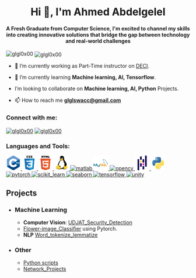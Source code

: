 
<h1 align="center">Hi 👋, I'm Ahmed Abdelgelel</h1>
<h4 align="center">A Fresh Graduate from Computer Science, I'm excited to channel my skills into creating innovative solutions that bridge the gap between technology and real-world challenges</h4>
<p><img align="left" src="https://github-readme-stats.vercel.app/api/top-langs?username=glgl0x00&show_icons=true&locale=en&layout=compact" alt="glgl0x00" /></p>

<p>&nbsp;<img align="center" src="https://github-readme-stats.vercel.app/api?username=glgl0x00&show_icons=true&locale=en" alt="glgl0x00" /></p>

- 🔭 I’m currently working as Part-Time instructor on [DECI](https://deci.gov.eg/).

- 🌱 I’m currently learning **Machine learning, AI, Tensorflow**.
  
- I’m looking to collaborate on **Machine learning, AI, Python** Projects.
  
- 📫 How to reach me **glglswacc@gmail.com**

<h3 align="left">Connect with me:</h3>
<p align="left">
<a href="https://twitter.com/glgl0x00" target="blank"><img align="center" src="https://raw.githubusercontent.com/rahuldkjain/github-profile-readme-generator/master/src/images/icons/Social/twitter.svg" alt="glgl0x00" height="30" width="40" /></a>
<a href="https://linkedin.com/in/glgl0x00" target="blank"><img align="center" src="https://raw.githubusercontent.com/rahuldkjain/github-profile-readme-generator/master/src/images/icons/Social/linked-in-alt.svg" alt="glgl0x00" height="30" width="40" /></a>
</p>

<h3 align="left">Languages and Tools:</h3>
<p align="left"> <a href="https://www.w3schools.com/cpp/" target="_blank" rel="noreferrer"> <img src="https://raw.githubusercontent.com/devicons/devicon/master/icons/cplusplus/cplusplus-original.svg" alt="cplusplus" width="40" height="40"/> </a> <a href="https://www.w3schools.com/css/" target="_blank" rel="noreferrer"> <img src="https://raw.githubusercontent.com/devicons/devicon/master/icons/css3/css3-original-wordmark.svg" alt="css3" width="40" height="40"/> </a> <a href="https://www.w3.org/html/" target="_blank" rel="noreferrer"> <img src="https://raw.githubusercontent.com/devicons/devicon/master/icons/html5/html5-original-wordmark.svg" alt="html5" width="40" height="40"/> </a> <a href="https://www.linux.org/" target="_blank" rel="noreferrer"> <img src="https://raw.githubusercontent.com/devicons/devicon/master/icons/linux/linux-original.svg" alt="linux" width="40" height="40"/> </a> <a href="https://www.mathworks.com/" target="_blank" rel="noreferrer"> <img src="https://upload.wikimedia.org/wikipedia/commons/2/21/Matlab_Logo.png" alt="matlab" width="40" height="40"/> </a> <a href="https://www.mysql.com/" target="_blank" rel="noreferrer"> <img src="https://raw.githubusercontent.com/devicons/devicon/master/icons/mysql/mysql-original-wordmark.svg" alt="mysql" width="40" height="40"/> </a> <a href="https://opencv.org/" target="_blank" rel="noreferrer"> <img src="https://www.vectorlogo.zone/logos/opencv/opencv-icon.svg" alt="opencv" width="40" height="40"/> </a> <a href="https://pandas.pydata.org/" target="_blank" rel="noreferrer"> <img src="https://raw.githubusercontent.com/devicons/devicon/2ae2a900d2f041da66e950e4d48052658d850630/icons/pandas/pandas-original.svg" alt="pandas" width="40" height="40"/> </a> <a href="https://www.python.org" target="_blank" rel="noreferrer"> <img src="https://raw.githubusercontent.com/devicons/devicon/master/icons/python/python-original.svg" alt="python" width="40" height="40"/> </a> <a href="https://pytorch.org/" target="_blank" rel="noreferrer"> <img src="https://www.vectorlogo.zone/logos/pytorch/pytorch-icon.svg" alt="pytorch" width="40" height="40"/> </a> <a href="https://scikit-learn.org/" target="_blank" rel="noreferrer"> <img src="https://upload.wikimedia.org/wikipedia/commons/0/05/Scikit_learn_logo_small.svg" alt="scikit_learn" width="40" height="40"/> </a> <a href="https://seaborn.pydata.org/" target="_blank" rel="noreferrer"> <img src="https://seaborn.pydata.org/_images/logo-mark-lightbg.svg" alt="seaborn" width="40" height="40"/> </a> <a href="https://www.tensorflow.org" target="_blank" rel="noreferrer"> <img src="https://www.vectorlogo.zone/logos/tensorflow/tensorflow-icon.svg" alt="tensorflow" width="40" height="40"/> </a> <a href="https://unity.com/" target="_blank" rel="noreferrer"> <img src="https://www.vectorlogo.zone/logos/unity3d/unity3d-icon.svg" alt="unity" width="40" height="40"/> </a> </p>

## Projects

- ### Machine Learning
  - **Computer Vision**: [UDJAT_Security_Detection](https://github.com/GLGL0x00/Security_Detection)
  - [Flower-image_Classifier](https://github.com/GLGL0x00/Flower-image_Classifier) using Pytorch.
  - **NLP** [Word_tokenize_lemmatize](https://github.com/GLGL0x00/Word_tokenize_lemmatize)
- ### Other
    - [Python scripts](https://github.com/GLGL0x00/Grad_Project_Scripts)
    - [Network_Projects](https://github.com/GLGL0x00/Network_Projects)
